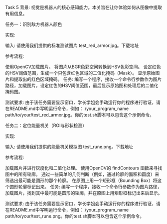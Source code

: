 Task 5
背景: 视觉是机器人的核心感知能力。本关旨在让你体验如何从图像中提取有用信息。

任务一：识别敌方机器人颜色

实现:

输入: 请使用我们提供的标准测试图片 test_red_armor.jpg。下载地址

参考流程:

使用OpenCV加载图片。
将图片从BGR色彩空间转换到HSV色彩空间。
设定红色的HSV阈值范围，生成一个只包含红色区域的二值化掩码（Mask）。
显示原始图片和提取出的红色区域掩码。
任务: 编写一个程序，接收一个命令行参数作为图片路径，加载图片，设定红色的HSV阈值范围，最后显示原始图和处理后的二值化掩码图。

测试要求: 由于该任务需要显示窗口，学长学姐会手动运行你的程序进行验证，请在README.md中写明运行命令，例如：./your_program_name path/to/your/test_red_armor.jpg。你的test.sh脚本可以包含这个示例命令。

任务二：定位能量机关（ROI与形状检测）

实现:

输入: 请使用我们提供的能量机关模拟图 test_rune.png。下载地址

参考流程:

加载图片并进行灰度化和二值化处理。
使用OpenCV的 findContours 函数来寻找图中的所有轮廓。
通过一些简单的几何判断（例如，通过轮廓的面积和圆度）来筛选出最可能是圆形的那个轮廓。
在原图上用一个矩形框（Bounding Box）将这个圆形轮廓标记出来。
任务: 编写一个程序，接收一个命令行参数作为图片路径，加载图片，找到其中最可能是圆形的轮廓，并在原图上用矩形框标记出来后显示。

测试要求: 由于该任务需要显示窗口，学长学姐会手动运行你的程序进行验证，请在README.md中写明运行命令，例如：./your_program_name path/to/your/test_rune.png。你的test.sh脚本可以包含这个示例命令。